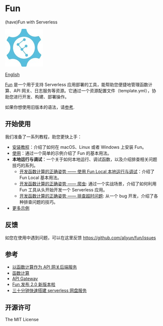 # Fun

(have)Fun with Serverless

![logo.jpg](./figures/logo.jpg)

[English](README.md)

[Fun](https://github.com/aliyun/fun) 是一个用于支持 Serverless 应用部署的工具，能帮助您便捷地管理函数计算、API 网关、日志服务等资源。它通过一个资源配置文件（template.yml），协助您进行开发、构建、部署操作。

如果你想使用旧版本的语法，请[参考](https://github.com/aliyun/fun/blob/v1.x/README.md).

## 开始使用

我们准备了一系列教程，助您更快上手：

- [安装教程](docs/usage/installation-zh.md)：介绍了如何在 macOS、Linux 或者 Windows 上安装 Fun。
- [使用](docs/usage/getting_started-zh.md)：通过一个简单的示例介绍了 Fun 的基本用法。
- **本地运行与调试**：一个关于如何本地运行、调试函数，以及介绍排查相关问题技巧的系列。
  - [开发函数计算的正确姿势 —— 使用 Fun Local 本地运行与调试]()：介绍了 Fun Local 基本用法。
  - [开发函数计算的正确姿势 —— 爬虫](): 通过一个实战场景，介绍了如何利用 Fun 工具从头开始开发一个 Serverless 应用。
  - [开发函数计算的正确姿势 —— 排查超时问题](): 从一个 bug 开发，介绍了各种排查问题的技巧。
- [更多示例](https://github.com/aliyun/fun/tree/master/examples)

## 反馈

如您在使用中遇到问题，可以在这里反馈 https://github.com/aliyun/fun/issues

## 参考

- [以函数计算作为 API 网关后端服务](https://help.aliyun.com/document_detail/54788.html)
- [函数计算](https://www.aliyun.com/product/fc)
- [API Gateway](https://www.aliyun.com/product/apigateway)
- [Fun 发布 2.0 新版本啦](https://yq.aliyun.com/articles/604490)
- [三十分钟快速搭建 serverless 网盘服务](https://yq.aliyun.com/articles/613780)

## 开源许可

The MIT License
